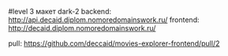 #level 3
макет dark-2
backend: http://api.decaid.diplom.nomoredomainswork.ru/
frontend: http://decaid.diplom.nomoredomainswork.ru/

pull: https://github.com/deccaid/movies-explorer-frontend/pull/2